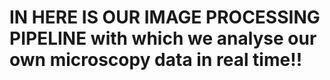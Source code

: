 # IN HERE IS OUR IMAGE PROCESSING PIPELINE with which we analyse our own microscopy data in real time!!